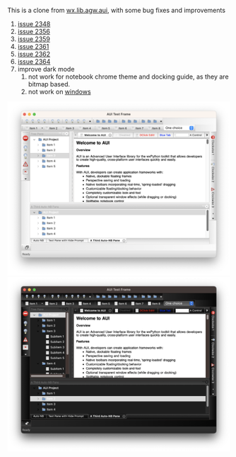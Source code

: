 This is a clone from [wx.lib.agw.aui](https://github.com/wxWidgets/Phoenix/tree/master/wx/lib/agw/aui), with some bug fixes and improvements
1. [issue 2348](https://github.com/wxWidgets/Phoenix/issues/2348)
2. [issue 2356](https://github.com/wxWidgets/Phoenix/issues/2356)
3. [issue 2359](https://github.com/wxWidgets/Phoenix/issues/2359)
4. [issue 2361](https://github.com/wxWidgets/Phoenix/issues/2361)
5. [issue 2362](https://github.com/wxWidgets/Phoenix/issues/2362)
6. [issue 2364](https://github.com/wxWidgets/Phoenix/issues/2364)
7. improve dark mode
    1. not work for notebook chrome theme and docking guide, as they are bitmap based.
    2. not work on [windows](https://github.com/wxWidgets/wxWidgets/pull/23028)

![image](./images/light.png)
![image](./images/dark.png)
